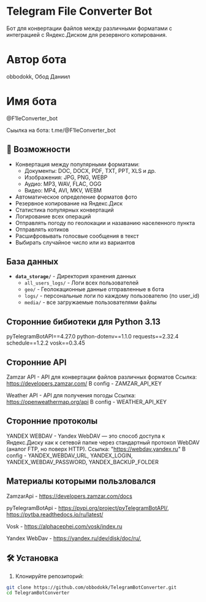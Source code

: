 # Telegram File Converter Bot

Бот для конвертации файлов между различными форматами с интеграцией с Яндекс.Диском для резервного копирования.

# Автор бота 

obbodokk, Обод Даниил

# Имя бота

@F1leConverter_bot

Сыылка на бота: t.me/@F1leConverter_bot

## 🌟 Возможности

- Конвертация между популярными форматами:
  - Документы: DOC, DOCX, PDF, TXT, PPT, XLS и др.
  - Изображения: JPG, PNG, WEBP
  - Аудио: MP3, WAV, FLAC, OGG
  - Видео: MP4, AVI, MKV, WEBM
- Автоматическое определение форматов фото
- Резервное копирование на Яндекс.Диск
- Статистика популярных конвертаций
- Логирование всех операций
- Отправлять погоду по геолокации и назаванию населенного пункта
- Отправлять котиков
- Расшифровывать голосвые сообщения в текст
- Выбирать случайное число или из вариантов

## База данных

- **`data_storage/`** - Директория хранения данных
  - `all_users_logs/` - Логи всех пользователей
  - `geo/` - Геолокационные данные отправленные в бота
  - `logs/` - персональные логи по каждому пользователю (по user_id)
  - `media/` - все загружаемые пользователями файлы
  
## Сторонние бибиотеки для Python 3.13

pyTelegramBotAPI==4.27.0
python-dotenv==1.1.0
requests==2.32.4
schedule==1.2.2
vosk==0.3.45

## Сторонние API

Zamzar API - API для конвертации файлов различных форматов
Ссылка: https://developers.zamzar.com/ 
В config - ZAMZAR_API_KEY

Weather API - API для получения погоды 
Ссылка: https://openweathermap.org/api
В config - WEATHER_API_KEY

## Сторонние протоколы

YANDEX WEBDAV - Yandex WebDAV — это способ доступа к Яндекс.Диску как к сетевой папке через стандартный протокол WebDAV (аналог FTP, но поверх HTTP).
Ссылка: "https://webdav.yandex.ru" 
В config - YANDEX_WEBDAV_URL, YANDEX_LOGIN, YANDEX_WEBDAV_PASSWORD, YANDEX_BACKUP_FOLDER  

## Материалы которыми пользловался

ZamzarApi - https://developers.zamzar.com/docs

pyTelegramBotApi - https://pypi.org/project/pyTelegramBotAPI/, https://pytba.readthedocs.io/ru/latest/

Vosk - https://alphacephei.com/vosk/index.ru

Yandex WebDav - https://yandex.ru/dev/disk/doc/ru/, 

## 🛠 Установка

1. Клонируйте репозиторий:
```bash
git clone https://github.com/obbodokk/TelegramBotConverter.git
cd TelegramBotConverter